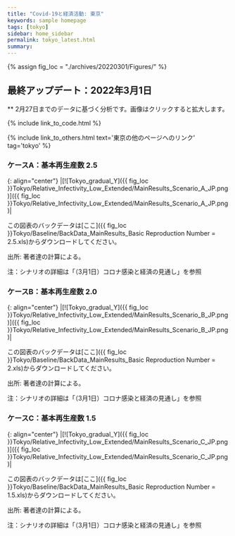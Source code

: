 ```yaml
---
title: "Covid-19と経済活動: 東京"
keywords: sample homepage
tags: [tokyo]
sidebar: home_sidebar
permalink: tokyo_latest.html
summary:
---
```


{% assign fig_loc = "./archives/20220301/Figures/" %}

## 最終アップデート：2022年3月1日
** 2月27日までのデータに基づく分析です。画像はクリックすると拡大します。

{% include link_to_code.html %}

{% include link_to_others.html text='東京の他のページへのリンク' tag='tokyo' %}





### ケースA：基本再生産数 2.5

{: align="center"}
|[![Tokyo_gradual_Y]({{ fig_loc }}Tokyo/Relative_Infectivity_Low_Extended/MainResults_Scenario_A_JP.png)]({{ fig_loc }}Tokyo/Relative_Infectivity_Low_Extended/MainResults_Scenario_A_JP.png)|

この図表のバックデータは[ここ]({{ fig_loc }}Tokyo/Baseline/BackData_MainResults_Basic Reproduction Number = 2.5.xls)からダウンロードしてください。

出所: 著者達の計算による。<br>

注：シナリオの詳細は「（3月1日）コロナ感染と経済の見通し」を参照


### ケースB：基本再生産数 2.0

{: align="center"}
|[![Tokyo_gradual_Y]({{ fig_loc }}Tokyo/Relative_Infectivity_Low_Extended/MainResults_Scenario_B_JP.png)]({{ fig_loc }}Tokyo/Relative_Infectivity_Low_Extended/MainResults_Scenario_B_JP.png)|

この図表のバックデータは[ここ]({{ fig_loc }}Tokyo/Baseline/BackData_MainResults_Basic Reproduction Number = 2.xls)からダウンロードしてください。

出所: 著者達の計算による。<br>

注：シナリオの詳細は「（3月1日）コロナ感染と経済の見通し」を参照

### ケースC：基本再生産数 1.5

{: align="center"}
|[![Tokyo_gradual_Y]({{ fig_loc }}Tokyo/Relative_Infectivity_Low_Extended/MainResults_Scenario_C_JP.png)]({{ fig_loc }}Tokyo/Relative_Infectivity_Low_Extended/MainResults_Scenario_C_JP.png)|

この図表のバックデータは[ここ]({{ fig_loc }}Tokyo/Baseline/BackData_MainResults_Basic Reproduction Number = 1.5.xls)からダウンロードしてください。

出所: 著者達の計算による。<br>

注：シナリオの詳細は「（3月1日）コロナ感染と経済の見通し」を参照



